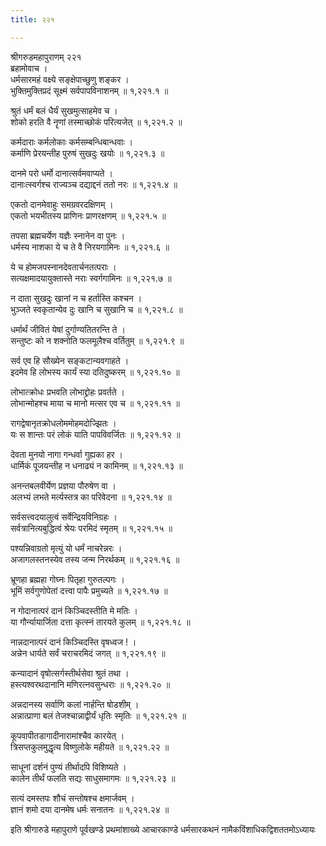 ```yaml
---
title: २२१

---
```

श्रीगरुडमहापुराणम् २२१  
ब्रहामोवाच ।  
धर्मसारमहं वक्ष्ये सङ्क्षेपाच्छुणु शङ्कर ।  
भुक्तिमुक्तिप्रदं सूक्ष्मं सर्वपापविनाशनम् ॥ १,२२१.१ ॥  
  
श्रुतं धर्मं बलं धैर्यं सुखमुत्साहमेव च ।  
शोको हरति वै नॄणां तस्माच्छोकं परित्यजेत् ॥ १,२२१.२ ॥  
  
कर्मदाराः कर्मलोकाः कर्मसम्बन्धिबान्धवाः ।  
कर्माणि प्रेरयन्तीह पुरुषं सुखदुः खयोः ॥ १,२२१.३ ॥  
  
दानमे परो धर्मो दानात्सर्वमवाप्यते ।  
दानाःत्स्वर्गश्च राज्यञ्च दद्याद्दनं ततो नरः ॥ १,२२१.४ ॥  
  
एकतो दानमेवाहुः समग्रवरदक्षिणम् ।  
एकतो भयभीतस्य प्राणिनः प्राणरक्षणम् ॥ १,२२१.५ ॥  
  
तपसा ब्रह्मचर्येण यज्ञैः स्नानेन वा पुनः ।  
धर्मस्य नाशका ये च ते वै निरयगामिनः ॥ १,२२१.६ ॥  
  
ये च होमजपस्नानदेवतार्चनतत्पराः ।  
सत्यक्षमादयायुक्तास्ते नराः स्वर्गगामिनः ॥ १,२२१.७ ॥  
  
न दाता सुखदुः खानां न च हर्तास्ति कश्चन ।  
भुञ्जते स्वकृतान्येव दुः खानि च सुखानि च ॥ १,२२१.८ ॥  
  
धर्मार्थं जीवितं येषां दुर्गाण्यतितरन्ति ते ।  
सन्तुष्टः को न शक्नोति फलमूलैश्च वर्तितुम् ॥ १,२२१.९ ॥  
  
सर्व एव हि सौख्येन सङ्कटान्यवगाहते ।  
इदमेव हि लोभस्य कार्यं स्या दतिदुष्करम् ॥ १,२२१.१० ॥  
  
लोभात्क्रोधः प्रभवति लोभाद्द्रोहः प्रवर्तते ।  
लोभान्मोहश्च माया च मानो मत्सर एव च ॥ १,२२१.११ ॥  
  
रागद्वेषानृतक्रोधलोममोहमदोज्झितः ।  
यः स शान्तः परं लोकं याति पापविवर्जितः ॥ १,२२१.१२ ॥  
  
देवता मुनयो नागा गन्धर्वा गुह्यका हर ।  
धार्मिकं पूजयन्तीह न धनाढ्यं न कामिनम् ॥ १,२२१.१३ ॥  
  
अनन्तबलवीर्येण प्रज्ञया पौरुषेण वा ।  
अलभ्यं लभते मर्त्यस्तत्र का परिवेदना ॥ १,२२१.१४ ॥  
  
सर्वसत्त्वदयालुत्वं सर्वेन्द्रियविनिग्रहः ।  
सर्वत्रानित्यबुद्धित्वं श्रेयः परमिदं स्मृतम् ॥ १,२२१.१५ ॥  
  
पश्यन्निवाग्रतो मृत्युं यो धर्मं नाचरेन्नरः ।  
अजागलस्तनस्येव तस्य जन्म निरर्थकम् ॥ १,२२१.१६ ॥  
  
भ्रूणहा ब्रह्महा गोघ्नः पितृहा गुरुतल्पगः ।  
भूमिं सर्वगुणोपेतां दत्त्वा पापैः प्रमुच्यते ॥ १,२२१.१७ ॥  
  
न गोदानात्परं दानं किञ्चिदस्तीति मे मतिः ।  
या गौर्न्यायार्जिता दत्ता कृत्स्नं तारयते कुलम् ॥ १,२२१.१८ ॥  
  
नान्नदानात्परं दानं किञ्चिदस्ति वृषध्वज ! ।  
अन्नेन धार्यते सर्वं चराचरमिदं जगत् ॥ १,२२१.१९ ॥  
  
कन्यादानं वृषोत्सर्गस्तीर्थसेवा श्रुतं तथा ।  
हस्त्यश्वरथदानानि मणिरत्नवसुन्धराः ॥ १,२२१.२० ॥  
  
अन्नदानस्य सर्वाणि कलां नार्हन्ति षोडशीम् ।  
अन्नात्प्राणा बलं तेजश्चान्नाद्वीर्यं धृतिः स्मृतिः ॥ १,२२१.२१ ॥  
  
कूपवापीतडागादीनारामांश्चैव कारयेत् ।  
त्रिसप्तकुलमुद्धृत्य विष्णुलोके महीयते ॥ १,२२१.२२ ॥  
  
साधूनां दर्शनं पुण्यं तीर्थादपि विशिष्यते ।  
कालेन तीर्थं फलति सद्यः साधुसमागमः ॥ १,२२१.२३ ॥  
  
सत्यं दमस्तपः शौचं सन्तोषश्च क्षमार्जवम् ।  
ज्ञानं शमो दया दानमेष धर्मः सनातनः ॥ १,२२१.२४ ॥  
  
इति श्रीगारुडे महापुराणे पूर्वखण्डे प्रथमांशाख्ये आचारकाण्डे धर्मसारकथनं नामैकविंशाधिकद्विशततमोऽध्यायः